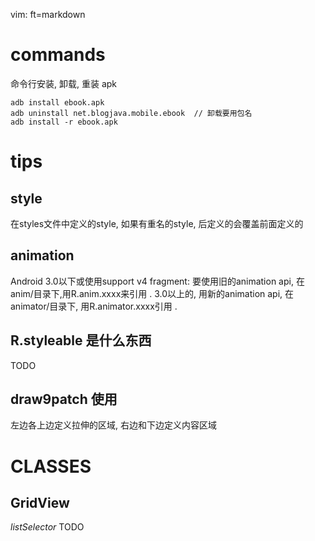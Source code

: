  vim: ft=markdown
# commands
命令行安装, 卸载, 重装 apk

    adb install ebook.apk
    adb uninstall net.blogjava.mobile.ebook  // 卸载要用包名
    adb install -r ebook.apk


# tips
##  style 
在styles文件中定义的style, 如果有重名的style, 后定义的会覆盖前面定义的
## animation
Android 3.0以下或使用support v4 fragment: 要使用旧的animation api, 在anim/目录下,用R.anim.xxxx来引用 .
3.0以上的, 用新的animation api, 在animator/目录下, 用R.animator.xxxx引用 .
## R.styleable 是什么东西
TODO
## draw9patch  使用
左边各上边定义拉伸的区域, 右边和下边定义内容区域

# CLASSES

## GridView
*listSelector*
TODO



